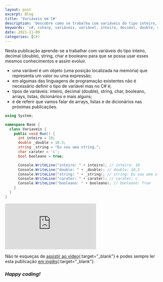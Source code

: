 ```yaml
---
layout: post
excerpt: Blog
title: 'Variáveis em C#'
description: 'Descobre como se trabalha com variáveis do tipo inteiro, decimal (double), string, char e booleano na linguagem de programação C#. Obtém respostas às tuas dúvidas com a teoria e os exemplos apresentados.'
keywords: 'c#, csharp, variáveis, variável, inteiro, decimal, double, string, char, booleano, publicação'
date: 2021-11-09
categories: [C#]
---
```


Nesta publicação aprende-se a trabalhar com variáveis do tipo inteiro, decimal (double), string, char e booleano para que se possa usar esses mesmos conhecimentos e assim evoluir.

- uma variável é um objeto (uma posição localizada na memória) que representa um valor ou uma expressão;
- em algumas das linguagens de programação existentes não é necessário definir o tipo de variável mas no C# é;
- tipos de variáveis: inteiro, decimal (double), string, char, booleano, arrays, listas, dicionários e mais alguns;
- é de referir que vamos falar de arrays, listas e de dicionários nas próximas publicações.

```csharp
using System;

namespace Base {
  class Variaveis {
    public void Run() {
      int inteiro = 10;
      double _double = 10.5;
      string _string = "Eu sou uma string.";
      char carater = 'c';
      bool booleano = true;

      Console.WriteLine("inteiro: " + inteiro); // inteiro: 10
      Console.WriteLine("double: " + _double); // double: 10,5
      Console.WriteLine("string: " + _string); // string: Eu sou uma string.
      Console.WriteLine("carater: " + carater); // carater: c
      Console.WriteLine("booleano: " + booleano); // booleano: True
    }
  }
}
```

<div class="video-container">
  <iframe src="https://www.youtube.com/embed/H1D_3_XgI9E" frameborder="0" allowfullscreen></iframe>
</div>

Não te esqueças de [assistir ao vídeo](https://youtu.be/H1D_3_XgI9E){:target="\_blank"} e podes sempre ler esta publicação [em inglês](https://nelsonsilvadev.com/blog/variables-in-csharp/){:target="\_blank"}.

### _Happy coding!_

